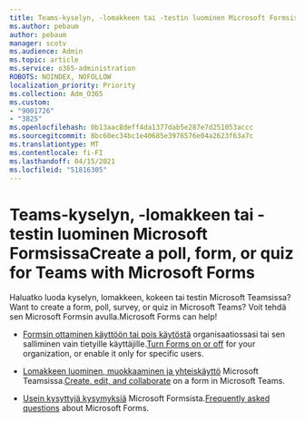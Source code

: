 ```yaml
---
title: Teams-kyselyn, -lomakkeen tai -testin luominen Microsoft Formsissa
ms.author: pebaum
author: pebaum
manager: scotv
ms.audience: Admin
ms.topic: article
ms.service: o365-administration
ROBOTS: NOINDEX, NOFOLLOW
localization_priority: Priority
ms.collection: Adm_O365
ms.custom:
- "9001726"
- "3825"
ms.openlocfilehash: 0b13aac8deff4da1377dab5e287e7d251053accc
ms.sourcegitcommit: 8bc60ec34bc1e40685e3976576e04a2623f63a7c
ms.translationtype: MT
ms.contentlocale: fi-FI
ms.lasthandoff: 04/15/2021
ms.locfileid: "51816305"
---
```

# <a name="create-a-poll-form-or-quiz-for-teams-with-microsoft-forms"></a><span data-ttu-id="ebca4-102">Teams-kyselyn, -lomakkeen tai -testin luominen Microsoft Formsissa</span><span class="sxs-lookup"><span data-stu-id="ebca4-102">Create a poll, form, or quiz for Teams with Microsoft Forms</span></span>

<span data-ttu-id="ebca4-103">Haluatko luoda kyselyn, lomakkeen, kokeen tai testin Microsoft Teamsissa?</span><span class="sxs-lookup"><span data-stu-id="ebca4-103">Want to create a form, poll, survey, or quiz in Microsoft Teams?</span></span> <span data-ttu-id="ebca4-104">Voit tehdä sen Microsoft Formsin avulla.</span><span class="sxs-lookup"><span data-stu-id="ebca4-104">Microsoft Forms can help!</span></span>

 - <span data-ttu-id="ebca4-105">[Formsin ottaminen käyttöön tai pois käytöstä](https://support.office.com/article/turn-off-or-turn-on-microsoft-forms-8dcbf3ab-f2d6-459a-b8be-8d9892132a43) organisaatiossasi tai sen salliminen vain tietyille käyttäjille.</span><span class="sxs-lookup"><span data-stu-id="ebca4-105">[Turn Forms on or off](https://support.office.com/article/turn-off-or-turn-on-microsoft-forms-8dcbf3ab-f2d6-459a-b8be-8d9892132a43) for your organization, or enable it only for specific users.</span></span>
 
 - <span data-ttu-id="ebca4-106">[Lomakkeen luominen, muokkaaminen ja yhteiskäyttö](https://support.office.com/article/create-edit-and-collaborate-on-a-form-in-microsoft-teams-333b97a3-41d9-48bc-a1cb-84a96bd44e14) Microsoft Teamsissa.</span><span class="sxs-lookup"><span data-stu-id="ebca4-106">[Create, edit, and collaborate](https://support.office.com/article/create-edit-and-collaborate-on-a-form-in-microsoft-teams-333b97a3-41d9-48bc-a1cb-84a96bd44e14) on a form in Microsoft Teams.</span></span>
 
 - <span data-ttu-id="ebca4-107">[Usein kysyttyjä kysymyksiä](https://support.office.com/article/get-started-1dd58027-40dc-42d0-9ca4-80ddecc5c696) Microsoft Formsista.</span><span class="sxs-lookup"><span data-stu-id="ebca4-107">[Frequently asked questions](https://support.office.com/article/get-started-1dd58027-40dc-42d0-9ca4-80ddecc5c696) about Microsoft Forms.</span></span>